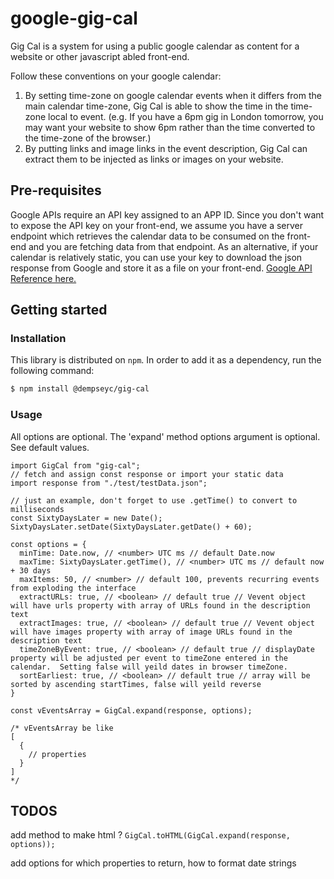 # google-gig-cal

Gig Cal is a system for using a public google calendar as content for a website or other javascript abled front-end.

Follow these conventions on your google calendar:

1. By setting time-zone on google calendar events when it differs from the main calendar time-zone, Gig Cal is able to show the time in the time-zone local to event.  (e.g.  If you have a 6pm gig in London tomorrow, you may want your website to show 6pm rather than the time converted to the time-zone of the browser.)
2. By putting links and image links in the event description, Gig Cal can extract them to be injected as links or images on your website.

## Pre-requisites

Google APIs require an API key assigned to an APP ID.  Since you don't want to expose the API key on your front-end, we assume you have a server endpoint which retrieves the calendar data to be consumed on the front-end and you are fetching data from that endpoint.  As an alternative, if your calendar is relatively static, you can use your key to download the json response from Google and store it as a file on your front-end.  [Google API Reference here.](https://developers.google.com/workspace/guides/create-credentials)

## Getting started

### Installation

This library is distributed on `npm`. In order to add it as a dependency, run the following command:

```sh
$ npm install @dempseyc/gig-cal
```

### Usage

All options are optional.  The 'expand' method options argument is optional.  See default values.

```
import GigCal from "gig-cal";
// fetch and assign const response or import your static data
import response from "./test/testData.json";

// just an example, don't forget to use .getTime() to convert to milliseconds
const SixtyDaysLater = new Date();
SixtyDaysLater.setDate(SixtyDaysLater.getDate() + 60);

const options = {
  minTime: Date.now, // <number> UTC ms // default Date.now
  maxTime: SixtyDaysLater.getTime(), // <number> UTC ms // default now + 30 days
  maxItems: 50, // <number> // default 100, prevents recurring events from exploding the interface
  extractURLs: true, // <boolean> // default true // Vevent object will have urls property with array of URLs found in the description text
  extractImages: true, // <boolean> // default true // Vevent object will have images property with array of image URLs found in the description text
  timeZoneByEvent: true, // <boolean> // default true // displayDate property will be adjusted per event to timeZone entered in the calendar.  Setting false will yeild dates in browser timeZone.
  sortEarliest: true, // <boolean> // default true // array will be sorted by ascending startTimes, false will yeild reverse
}

const vEventsArray = GigCal.expand(response, options);

/* vEventsArray be like
[
  {
    // properties
  }
]
*/
```

## TODOS

add method to make html ?  ``GigCal.toHTML(GigCal.expand(response, options));``

add options for which properties to return, how to format date strings
